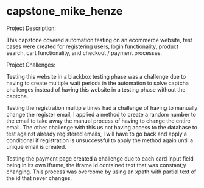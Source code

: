 # capstone_mike_henze

Project Description:

This capstone covered automation testing on an ecommerce website, test cases were created for registering users, login functionality, product search, cart functionality, and checkout / payment processes.

Project Challenges:

Testing this website in a blackbox testing phase was a challenge due to having to create multiple wait periods in the automation to solve captcha challenges instead of having this website in a testing phase without the captcha.

Testing the registration multiple times had a challenge of having to manually change the register email, I applied a method to create a random number to the email to take away the manual process of having to change the entire email. The other challenge with this us not having access to the database to test against already registered emails, I will have to go back and apply a conditional if registration is unsuccessful to apply the method again until a unique email is created.

Testing the payment page created a challenge due to each card input field being in its own iframe, the iframe id contained text that was constant;y changing. This process was overcome by using an xpath with partial text of the id that never changes.

